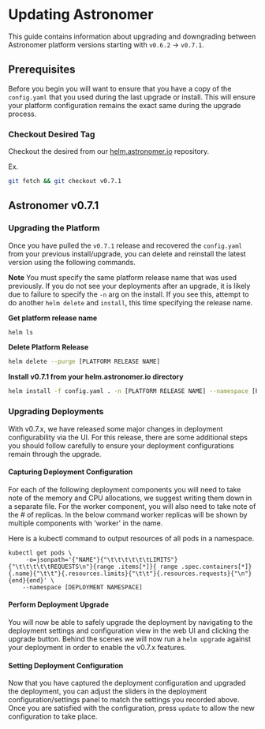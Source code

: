 # Updating Astronomer
This guide contains information about upgrading and downgrading between Astronomer platform versions starting with `v0.6.2` -> `v0.7.1`.

## Prerequisites

Before you begin you will want to ensure that you have a copy of the `config.yaml` that you used during the last upgrade or install. This will ensure your platform configuration remains the exact same during the upgrade process.

### Checkout Desired Tag
Checkout the desired from our [helm.astronomer.io](https://github.com/astronomer/helm.astronomer.io) repository.

Ex.

```bash
git fetch && git checkout v0.7.1
```

## Astronomer v0.7.1

### Upgrading the Platform

Once you have pulled the `v0.7.1` release and recovered the `config.yaml` from your previous install/upgrade, you can delete and reinstall the latest version using the following commands.

**Note** You must specify the same platform release name that was used previously. If you do not see your deployments after an upgrade, it is likely due to failure to specify the `-n` arg on the install. If you see this, attempt to do another `helm delete` and `install`, this time specifying the release name.

__Get platform release name__

```bash
helm ls
```

__Delete Platform Release__

```bash
helm delete --purge [PLATFORM RELEASE NAME]
```

__Install v0.7.1 from your helm.astronomer.io directory__

```bash
helm install -f config.yaml . -n [PLATFORM RELEASE NAME] --namespace [PLATFORM NAMESPACE]
```

### Upgrading Deployments

With v0.7.x, we have released some major changes in deployment configurability via the UI. For this release, there are some additional steps you should follow carefully to ensure your deployment configurations remain through the upgrade.

#### Capturing Deployment Configuration

For each of the following deployment components you will need to take note of the memory and CPU allocations, we suggest writing them down in a separate file. For the worker component, you will also need to take note of the # of replicas. In the below command worker replicas will be shown by multiple components with 'worker' in the name.

Here is a kubectl command to output resources of all pods in a namespace.

```
kubectl get pods \
     -o=jsonpath='{"NAME"}{"\t\t\t\t\t\tLIMITS"}{"\t\t\t\t\tREQUESTS\n"}{range .items[*]}{ range .spec.containers[*]}{.name}{"\t\t"}{.resources.limits}{"\t\t"}{.resources.requests}{"\n"}{end}{end}' \
    --namespace [DEPLOYMENT NAMESPACE]
```

#### Perform Deployment Upgrade
You will now be able to safely upgrade the deployment by navigating to the deployment settings and configuration view in the web UI and clicking the upgrade button. Behind the scenes we will now run a `helm upgrade` against your deployment in order to enable the v0.7.x features.

#### Setting Deployment Configuration
Now that you have captured the deployment configuration and upgraded the deployment, you can adjust the sliders in the deployment configuration/settings panel to match the settings you recorded above. Once you are satisfied with the configuration, press `update` to allow the new configuration to take place.

